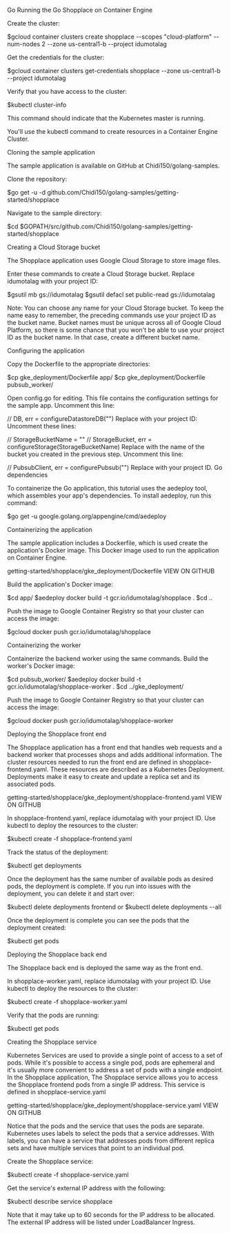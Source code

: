 
Go
Running the Go Shopplace on Container Engine

Create the cluster:

$gcloud container clusters create shopplace --scopes "cloud-platform" --num-nodes 2 --zone us-central1-b --project idumotalag

Get the credentials for the cluster:

$gcloud container clusters get-credentials shopplace --zone us-central1-b --project idumotalag

Verify that you have access to the cluster:

$kubectl cluster-info

This command should indicate that the Kubernetes master is running.

You'll use the kubectl command to create resources in a Container Engine Cluster. 

Cloning the sample application

The sample application is available on GitHub at Chidi150/golang-samples.

Clone the repository:

$go get -u -d github.com/Chidi150/golang-samples/getting-started/shopplace

Navigate to the sample directory:

$cd $GOPATH/src/github.com/Chidi150/golang-samples/getting-started/shopplace

Creating a Cloud Storage bucket

The Shopplace application uses Google Cloud Storage to store image files.

Enter these commands to create a Cloud Storage bucket. Replace idumotalag with your project ID:

$gsutil mb gs://idumotalag
$gsutil defacl set public-read gs://idumotalag

Note: You can choose any name for your Cloud Storage bucket. To keep the name easy to 
remember, the preceding commands use your project ID as the bucket name. Bucket names 
must be unique across all of Google Cloud Platform, so there is some chance that you 
won't be able to use your project ID as the bucket name. In that case, create a different 
bucket name.

Configuring the application

Copy the Dockerfile to the appropriate directories:

$cp gke_deployment/Dockerfile app/
$cp gke_deployment/Dockerfile pubsub_worker/

Open config.go for editing. This file contains the configuration settings for the sample app.
Uncomment this line:

// DB, err = configureDatastoreDB("<your-project-id>")
Replace <your-project-id> with your project ID:
Uncomment these lines:

// StorageBucketName = "<your-storage-bucket>"
// StorageBucket, err = configureStorage(StorageBucketName)
Replace <your-storage-bucket> with the name of the bucket you created in the previous step.
Uncomment this line:

// PubsubClient, err = configurePubsub("<your-project-id>")
Replace <your-project-id> with your project ID.
Go dependencies

To containerize the Go application, this tutorial uses the aedeploy tool, which assembles 
your app's dependencies. To install aedeploy, run this command:

$go get -u google.golang.org/appengine/cmd/aedeploy

Containerizing the application

The sample application includes a Dockerfile, which is used create the application's Docker 
image. This Docker image used to run the application on Container Engine.

getting-started/shopplace/gke_deployment/Dockerfile VIEW ON GITHUB

Build the application's Docker image:

$cd app/
$aedeploy docker build -t gcr.io/idumotalag/shopplace .
$cd ..

Push the image to Google Container Registry so that your cluster can access the image:

$gcloud docker push gcr.io/idumotalag/shopplace

Containerizing the worker

Containerize the backend worker using the same commands. Build the worker's Docker image:

$cd pubsub_worker/
$aedeploy docker build -t gcr.io/idumotalag/shopplace-worker .
$cd ../gke_deployment/

Push the image to Google Container Registry so that your cluster can access the image:

$gcloud docker push gcr.io/idumotalag/shopplace-worker

Deploying the Shopplace front end

The Shopplace application has a front end that handles web requests and a backend worker 
that processes shops and adds additional information. The cluster resources needed to run 
the front end are defined in shopplace-frontend.yaml. These resources are described as a 
Kubernetes Deployment. Deployments make it easy to create and update a replica set and its 
associated pods.

getting-started/shopplace/gke_deployment/shopplace-frontend.yaml VIEW ON GITHUB

In shopplace-frontend.yaml, replace idumotalag with your project ID.
Use kubectl to deploy the resources to the cluster:

$kubectl create -f shopplace-frontend.yaml

Track the status of the deployment:

$kubectl get deployments

Once the deployment has the same number of available pods as desired pods,
the deployment is complete. If you run into issues with the deployment, 
you can delete it and start over:

$kubectl delete deployments frontend
or 
$kubectl delete deployments --all

Once the deployment is complete you can see the pods that the deployment 
created:

$kubectl get pods

Deploying the Shopplace back end

The Shopplace back end is deployed the same way as the front end.

In shopplace-worker.yaml, replace idumotalag with your project ID.
Use kubectl to deploy the resources to the cluster:

$kubectl create -f shopplace-worker.yaml

Verify that the pods are running:

$kubectl get pods

Creating the Shopplace service

Kubernetes Services are used to provide a single point of access to a set of pods. While it's possible to access a single pod, pods are ephemeral and it's usually more convenient to address a set of pods with a single endpoint. In the Shopplace application, The Shopplace service allows you to access the Shopplace frontend pods from a single IP address. This service is defined in shopplace-service.yaml

getting-started/shopplace/gke_deployment/shopplace-service.yaml VIEW ON GITHUB

Notice that the pods and the service that uses the pods are separate. Kubernetes uses labels to select the pods that a service addresses. With labels, you can have a service that addresses pods from different replica sets and have multiple services that point to an individual pod.

Create the Shopplace service:

$kubectl create -f shopplace-service.yaml

Get the service's external IP address with the following:

$kubectl describe service shopplace

Note that it may take up to 60 seconds for the IP address to be allocated.
 The external IP address will be listed under LoadBalancer Ingress.